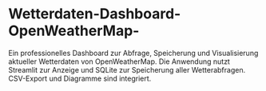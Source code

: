 # Wetterdaten-Dashboard-OpenWeatherMap-
Ein professionelles Dashboard zur Abfrage, Speicherung und Visualisierung aktueller Wetterdaten von OpenWeatherMap. Die Anwendung nutzt Streamlit zur Anzeige und SQLite zur Speicherung aller Wetterabfragen. CSV-Export und Diagramme sind integriert.
